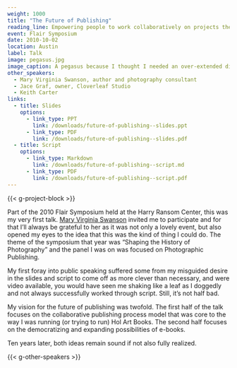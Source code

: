 ```yaml
---
weight: 1000
title: "The Future of Publishing"
reading_line: Empowering people to work collaboratively on projects they love ... and e-books 🦄
event: Flair Symposium
date: 2010-10-02
location: Austin
label: Talk
image: pegasus.jpg
image_caption: A pegasus because I thought I needed an over-extended digital publishing metaphor to impress people.
other_speakers:
  - Mary Virginia Swanson, author and photography consultant
  - Jace Graf, owner, Cloverleaf Studio
  - Keith Carter
links:
  - title: Slides
    options:
      - link_type: PPT
        link: /downloads/future-of-publishing--slides.ppt
      - link_type: PDF
        link: /downloads/future-of-publishing--slides.pdf
  - title: Script
    options:
      - link_type: Markdown
        link: /downloads/future-of-publishing--script.md
      - link_type: PDF
        link: /downloads/future-of-publishing--script.pdf
---
```


{{< g-project-block >}}

Part of the 2010 Flair Symposium held at the Harry Ransom Center, this was my very first talk. [Mary Virginia Swanson](https://mvswanson.com/) invited me to participate and for that I’ll always be grateful to her as it was not only a lovely event, but also opened my eyes to the idea that this was the kind of thing I could do. The theme of the symposium that year was “Shaping the History of Photography” and the panel I was on was focused on Photographic Publishing.

My first foray into public speaking suffered some from my misguided desire in the slides and script to come off as more clever than necessary, and were video available, you would have seen me shaking like a leaf as I doggedly and not always successfully worked through script. Still, it’s not half bad.

My vision for the future of publishing was twofold. The first half of the talk focuses on the collaborative publishing process model that was core to the way I was running (or trying to run) Hol Art Books. The second half focuses on the democratizing and expanding possibilities of e-books. 

Ten years later, both ideas remain sound if not also fully realized.

{{< g-other-speakers >}}

